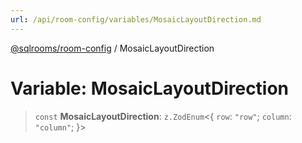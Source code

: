 ```yaml
---
url: /api/room-config/variables/MosaicLayoutDirection.md
---
```

[@sqlrooms/room-config](../index.md) / MosaicLayoutDirection

# Variable: MosaicLayoutDirection

> `const` **MosaicLayoutDirection**: `z.ZodEnum`<{ `row`: `"row"`; `column`: `"column"`; }>
